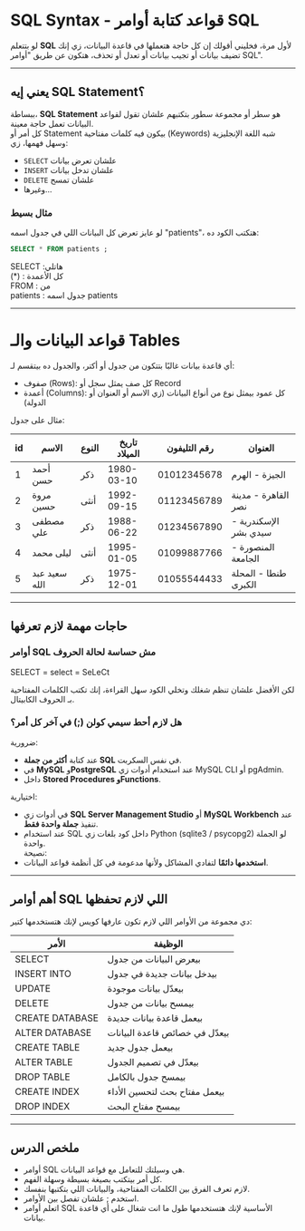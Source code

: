 # SQL Syntax - قواعد كتابة أوامر SQL

لو بتتعلم **SQL** لأول مرة، فخليني أقولك إن كل حاجة هتعملها في قاعدة البيانات، زي إنك تضيف بيانات أو تجيب بيانات أو تعدل أو تحذف، هتكون عن طريق "أوامر SQL".

---

## يعني إيه SQL Statement؟

ببساطة، **SQL Statement** هو سطر أو مجموعة سطور بتكتبهم علشان تقول لقواعد البيانات تعمل حاجة معينة.  
كل أمر أو Statement بيكون فيه كلمات مفتاحية (Keywords) شبه اللغة الإنجليزية وسهل فهمها، زي:

- `SELECT` علشان تعرض بيانات  
- `INSERT` علشان تدخل بيانات  
- `DELETE` علشان تمسح  
- وغيرها...

### مثال بسيط
لو عايز تعرض كل البيانات اللي في جدول اسمه "patients"، هتكتب الكود ده:

```sql
SELECT * FROM patients ;
```

SELECT :هاتلي <br>
(*) : كل الأعمدة <br>
FROM : من <br>
patients : جدول اسمه patients <br>



---

# قواعد البيانات والـ Tables

أي قاعدة بيانات غالبًا بتتكون من جدول أو أكتر، والجدول ده بيتقسم لـ:

- صفوف (Rows): كل صف يمثل سجل أو Record
- أعمدة (Columns): كل عمود بيمثل نوع من أنواع البيانات (زي الاسم أو العنوان أو الدولة)


مثال على جدول:

| id | الاسم         | النوع  | تاريخ الميلاد | رقم التليفون  | العنوان                        |
|----|---------------|--------|----------------|----------------|--------------------------------|
| 1  | أحمد حسن      | ذكر    | 1980-03-10     | 01012345678    | الجيزة - الهرم                 |
| 2  | مروة حسين     | أنثى   | 1992-09-15     | 01123456789    | القاهرة - مدينة نصر           |
| 3  | مصطفى علي     | ذكر    | 1988-06-22     | 01234567890    | الإسكندرية - سيدي بشر         |
| 4  | ليلى محمد     | أنثى   | 1995-01-05     | 01099887766    | المنصورة - الجامعة             |
| 5  | سعيد عبد الله | ذكر    | 1975-12-01     | 01055544433    | طنطا - المحلة الكبرى          |

---

## حاجات مهمة لازم تعرفها

### أوامر SQL مش حساسة لحالة الحروف

<div class="alert alert-success">
  <i class="fas fa-info-circle"></i>
  <div>SELECT = select = SeLeCt</div>
</div>

لكن الأفضل علشان تنظم شغلك وتخلي الكود سهل القراءة، إنك تكتب الكلمات المفتاحية بـ الحروف الكابيتال.


### هل لازم أحط سيمي كولن (;) في آخر كل أمر؟

ضرورية:
- عند كتابة **أكثر من جملة SQL** في نفس السكربت.
- في **MySQL** و**PostgreSQL** عند استخدام أدوات زي MySQL CLI أو pgAdmin.
- داخل **Stored Procedures وFunctions**.

اختيارية:
- في أدوات زي **SQL Server Management Studio** أو **MySQL Workbench** عند تنفيذ **جملة واحدة فقط**.
- عند استخدام SQL داخل كود بلغات زي Python (sqlite3 / psycopg2) لو الجملة واحدة.  
نصيحة:
- **استخدمها دائمًا** لتفادي المشاكل ولأنها مدعومة في كل أنظمة قواعد البيانات.



---

## أهم أوامر SQL اللي لازم تحفظها

دي مجموعة من الأوامر اللي لازم تكون عارفها كويس لإنك هتستخدمها كتير:

| الأمر               | الوظيفة                                        |
|---------------------|------------------------------------------------|
| SELECT              | بيعرض البيانات من جدول                        |
| INSERT INTO         | بيدخل بيانات جديدة في جدول                    |
| UPDATE              | بيعدّل بيانات موجودة                          |
| DELETE              | بيمسح بيانات من جدول                          |
| CREATE DATABASE     | بيعمل قاعدة بيانات جديدة                      |
| ALTER DATABASE      | بيعدّل في خصائص قاعدة البيانات                 |
| CREATE TABLE        | بيعمل جدول جديد                                |
| ALTER TABLE         | بيعدّل في تصميم الجدول                         |
| DROP TABLE          | بيمسح جدول بالكامل                            |
| CREATE INDEX        | بيعمل مفتاح بحث لتحسين الأداء                  |
| DROP INDEX          | بيمسح مفتاح البحث                              |


---

## ملخص الدرس
- أوامر SQL هي وسيلتك للتعامل مع قواعد البيانات.
- كل أمر بيتكتب بصيغة بسيطة وسهلة الفهم.
- لازم تعرف الفرق بين الكلمات المفتاحية، والبيانات اللي بتكتبها بنفسك.
- استخدم ; علشان تفصل بين الأوامر.
- اتعلم أوامر SQL الأساسية لإنك هتستخدمها طول ما انت شغال على أي قاعدة بيانات.
